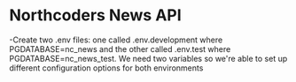 # Northcoders News API

 -Create two .env files: one called .env.development where PGDATABASE=nc_news and the other called .env.test where PGDATABASE=nc_news_test. We need two variables so we're able to set up different configuration options for both environments
